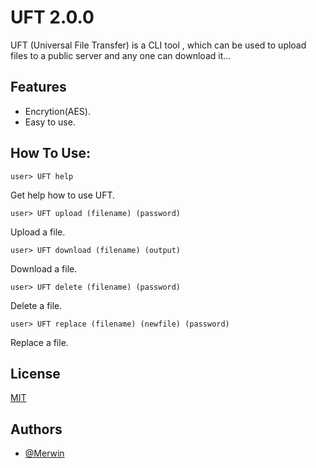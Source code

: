 # UFT 2.0.0
UFT (Universal File Transfer) is a CLI tool , which can  be used to upload files to a public server and any one can download it...


## Features

- Encrytion(AES).
- Easy to use.


## How To Use:

```
user> UFT help
```
Get help how to use UFT.

```
user> UFT upload (filename) (password)
```
Upload a file.

```
user> UFT download (filename) (output) 
```
Download a file.

```
user> UFT delete (filename) (password) 
```
Delete a file.

```
user> UFT replace (filename) (newfile) (password)
```
Replace a file.


## License

[MIT](https://choosealicense.com/licenses/mit/)


## Authors

- [@Merwin](https://www.github.com/mastercodermerwin)

